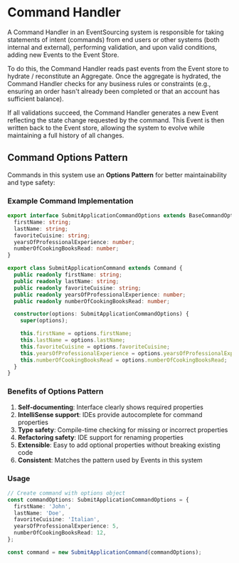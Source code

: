 # Command Handler

A Command Handler in an EventSourcing system is responsible for taking statements of intent (commands) from end users or other systems (both internal and external), performing validation, and upon valid conditions, adding new Events to the Event Store.

To do this, the Command Handler reads past events from the Event store to hydrate / reconstitute an Aggregate. Once the aggregate is hydrated, the Command Handler checks for any business rules or constraints (e.g., ensuring an order hasn't already been completed or that an account has sufficient balance).

If all validations succeed, the Command Handler generates a new Event reflecting the state change requested by the command. This Event is then written back to the Event store, allowing the system to evolve while maintaining a full history of all changes.

## Command Options Pattern

Commands in this system use an **Options Pattern** for better maintainability and type safety:

### Example Command Implementation

```typescript
export interface SubmitApplicationCommandOptions extends BaseCommandOptions {
  firstName: string;
  lastName: string;
  favoriteCuisine: string;
  yearsOfProfessionalExperience: number;
  numberOfCookingBooksRead: number;
}

export class SubmitApplicationCommand extends Command {
  public readonly firstName: string;
  public readonly lastName: string;
  public readonly favoriteCuisine: string;
  public readonly yearsOfProfessionalExperience: number;
  public readonly numberOfCookingBooksRead: number;

  constructor(options: SubmitApplicationCommandOptions) {
    super(options);

    this.firstName = options.firstName;
    this.lastName = options.lastName;
    this.favoriteCuisine = options.favoriteCuisine;
    this.yearsOfProfessionalExperience = options.yearsOfProfessionalExperience;
    this.numberOfCookingBooksRead = options.numberOfCookingBooksRead;
  }
}
```

### Benefits of Options Pattern

1. **Self-documenting**: Interface clearly shows required properties
2. **IntelliSense support**: IDEs provide autocomplete for command properties
3. **Type safety**: Compile-time checking for missing or incorrect properties
4. **Refactoring safety**: IDE support for renaming properties
5. **Extensible**: Easy to add optional properties without breaking existing code
6. **Consistent**: Matches the pattern used by Events in this system

### Usage

```typescript
// Create command with options object
const commandOptions: SubmitApplicationCommandOptions = {
  firstName: 'John',
  lastName: 'Doe',
  favoriteCuisine: 'Italian',
  yearsOfProfessionalExperience: 5,
  numberOfCookingBooksRead: 12,
};

const command = new SubmitApplicationCommand(commandOptions);
```
